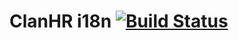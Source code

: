 # ClanHR i18n [![Build Status](https://travis-ci.org/clanhr/i18n.svg)](https://travis-ci.org/clanhr/i18n)
